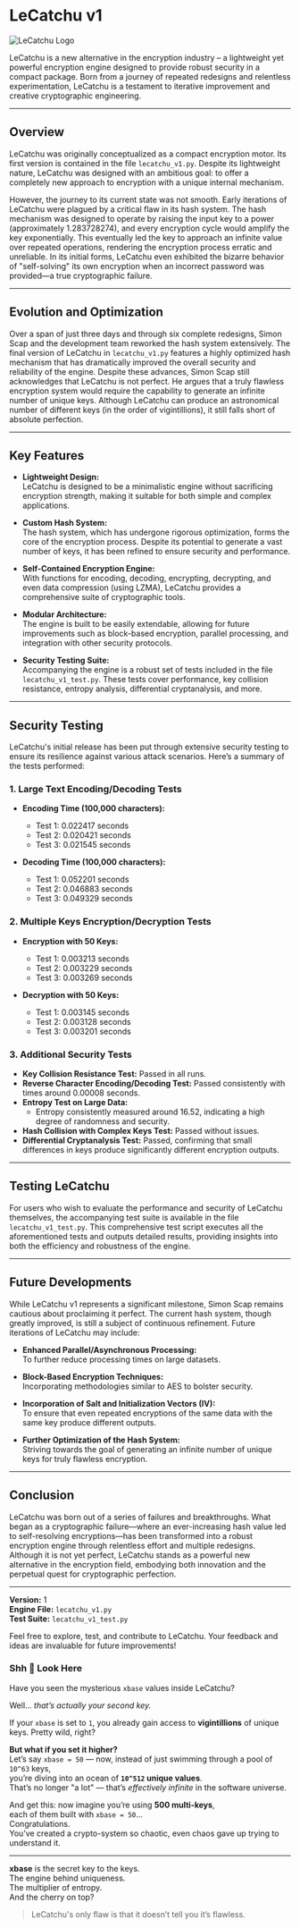 # LeCatchu v1

![LeCatchu Logo](LeCatchu.png)

LeCatchu is a new alternative in the encryption industry – a lightweight yet powerful encryption engine designed to provide robust security in a compact package. Born from a journey of repeated redesigns and relentless experimentation, LeCatchu is a testament to iterative improvement and creative cryptographic engineering.

---

## Overview

LeCatchu was originally conceptualized as a compact encryption motor. Its first version is contained in the file `lecatchu_v1.py`. Despite its lightweight nature, LeCatchu was designed with an ambitious goal: to offer a completely new approach to encryption with a unique internal mechanism.

However, the journey to its current state was not smooth. Early iterations of LeCatchu were plagued by a critical flaw in its hash system. The hash mechanism was designed to operate by raising the input key to a power (approximately 1.283728274), and every encryption cycle would amplify the key exponentially. This eventually led the key to approach an infinite value over repeated operations, rendering the encryption process erratic and unreliable. In its initial forms, LeCatchu even exhibited the bizarre behavior of "self-solving" its own encryption when an incorrect password was provided—a true cryptographic failure.

---

## Evolution and Optimization

Over a span of just three days and through six complete redesigns, Simon Scap and the development team reworked the hash system extensively. The final version of LeCatchu in `lecatchu_v1.py` features a highly optimized hash mechanism that has dramatically improved the overall security and reliability of the engine. Despite these advances, Simon Scap still acknowledges that LeCatchu is not perfect. He argues that a truly flawless encryption system would require the capability to generate an infinite number of unique keys. Although LeCatchu can produce an astronomical number of different keys (in the order of vigintillions), it still falls short of absolute perfection.

---

## Key Features

- **Lightweight Design:**  
  LeCatchu is designed to be a minimalistic engine without sacrificing encryption strength, making it suitable for both simple and complex applications.

- **Custom Hash System:**  
  The hash system, which has undergone rigorous optimization, forms the core of the encryption process. Despite its potential to generate a vast number of keys, it has been refined to ensure security and performance.

- **Self-Contained Encryption Engine:**  
  With functions for encoding, decoding, encrypting, decrypting, and even data compression (using LZMA), LeCatchu provides a comprehensive suite of cryptographic tools.

- **Modular Architecture:**  
  The engine is built to be easily extendable, allowing for future improvements such as block-based encryption, parallel processing, and integration with other security protocols.

- **Security Testing Suite:**  
  Accompanying the engine is a robust set of tests included in the file `lecatchu_v1_test.py`. These tests cover performance, key collision resistance, entropy analysis, differential cryptanalysis, and more.

---

## Security Testing

LeCatchu's initial release has been put through extensive security testing to ensure its resilience against various attack scenarios. Here’s a summary of the tests performed:

### 1. Large Text Encoding/Decoding Tests

- **Encoding Time (100,000 characters):**  
  - Test 1: 0.022417 seconds  
  - Test 2: 0.020421 seconds  
  - Test 3: 0.021545 seconds  

- **Decoding Time (100,000 characters):**  
  - Test 1: 0.052201 seconds  
  - Test 2: 0.046883 seconds  
  - Test 3: 0.049329 seconds  

### 2. Multiple Keys Encryption/Decryption Tests

- **Encryption with 50 Keys:**  
  - Test 1: 0.003213 seconds  
  - Test 2: 0.003229 seconds  
  - Test 3: 0.003269 seconds  

- **Decryption with 50 Keys:**  
  - Test 1: 0.003145 seconds  
  - Test 2: 0.003128 seconds  
  - Test 3: 0.003201 seconds  

### 3. Additional Security Tests

- **Key Collision Resistance Test:** Passed in all runs.  
- **Reverse Character Encoding/Decoding Test:** Passed consistently with times around 0.00008 seconds.  
- **Entropy Test on Large Data:**  
  - Entropy consistently measured around 16.52, indicating a high degree of randomness and security.  
- **Hash Collision with Complex Keys Test:** Passed without issues.  
- **Differential Cryptanalysis Test:** Passed, confirming that small differences in keys produce significantly different encryption outputs.

---

## Testing LeCatchu

For users who wish to evaluate the performance and security of LeCatchu themselves, the accompanying test suite is available in the file `lecatchu_v1_test.py`. This comprehensive test script executes all the aforementioned tests and outputs detailed results, providing insights into both the efficiency and robustness of the engine.

---

## Future Developments

While LeCatchu v1 represents a significant milestone, Simon Scap remains cautious about proclaiming it perfect. The current hash system, though greatly improved, is still a subject of continuous refinement. Future iterations of LeCatchu may include:

- **Enhanced Parallel/Asynchronous Processing:**  
  To further reduce processing times on large datasets.

- **Block-Based Encryption Techniques:**  
  Incorporating methodologies similar to AES to bolster security.

- **Incorporation of Salt and Initialization Vectors (IV):**  
  To ensure that even repeated encryptions of the same data with the same key produce different outputs.

- **Further Optimization of the Hash System:**  
  Striving towards the goal of generating an infinite number of unique keys for truly flawless encryption.

---

## Conclusion

LeCatchu was born out of a series of failures and breakthroughs. What began as a cryptographic failure—where an ever-increasing hash value led to self-resolving encryptions—has been transformed into a robust encryption engine through relentless effort and multiple redesigns. Although it is not yet perfect, LeCatchu stands as a powerful new alternative in the encryption field, embodying both innovation and the perpetual quest for cryptographic perfection.

---

**Version:** 1  
**Engine File:** `lecatchu_v1.py`  
**Test Suite:** `lecatchu_v1_test.py`

Feel free to explore, test, and contribute to LeCatchu. Your feedback and ideas are invaluable for future improvements!

### Shh 🤫 Look Here

Have you seen the mysterious `xbase` values inside LeCatchu?

Well... *that’s actually your second key.*

If your `xbase` is set to `1`, you already gain access to **vigintillions** of unique keys. Pretty wild, right?

**But what if you set it higher?**  
Let’s say `xbase = 50` — now, instead of just swimming through a pool of `10^63` keys,  
you’re diving into an ocean of **`10^512` unique values**.  
That’s no longer "a lot" — that’s *effectively infinite* in the software universe.

And get this: now imagine you’re using **500 multi-keys**,  
each of them built with `xbase = 50`...  
Congratulations.  
You’ve created a crypto-system so chaotic, even chaos gave up trying to understand it.

---

**xbase** is the secret key to the keys.  
The engine behind uniqueness.  
The multiplier of entropy.  
And the cherry on top?  
> LeCatchu's only flaw is that it doesn’t tell you it’s flawless.
